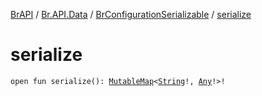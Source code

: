 [BrAPI](../../index.md) / [Br.API.Data](../index.md) / [BrConfigurationSerializable](index.md) / [serialize](./serialize.md)

# serialize

`open fun serialize(): `[`MutableMap`](https://kotlinlang.org/api/latest/jvm/stdlib/kotlin.collections/-mutable-map/index.html)`<`[`String`](https://kotlinlang.org/api/latest/jvm/stdlib/kotlin/-string/index.html)`!, `[`Any`](https://kotlinlang.org/api/latest/jvm/stdlib/kotlin/-any/index.html)`!>!`